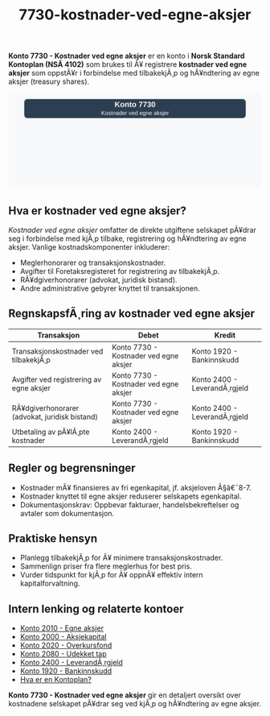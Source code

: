 ﻿---
title: "7730-kostnader-ved-egne-aksjer"
meta_title: "7730-kostnader-ved-egne-aksjer"
meta_description: '**Konto 7730 - Kostnader ved egne aksjer** er en konto i **Norsk Standard Kontoplan (NSÂ 4102)** som brukes til Ã¥ registrere **kostnader ved egne aksjer** som ...'
slug: 7730-kostnader-ved-egne-aksjer
type: blog
layout: pages/single
---

**Konto 7730 - Kostnader ved egne aksjer** er en konto i **Norsk Standard Kontoplan (NSÂ 4102)** som brukes til Ã¥ registrere **kostnader ved egne aksjer** som oppstÃ¥r i forbindelse med tilbakekjÃ¸p og hÃ¥ndtering av egne aksjer (treasury shares).

![Illustrasjon av konto 7730 kostnader ved egne aksjer](7730-kostnader-ved-egne-aksjer-image.svg)

## Hva er kostnader ved egne aksjer?

*Kostnader ved egne aksjer* omfatter de direkte utgiftene selskapet pÃ¥drar seg i forbindelse med kjÃ¸p tilbake, registrering og hÃ¥ndtering av egne aksjer. Vanlige kostnadskomponenter inkluderer:

* Meglerhonorarer og transaksjonskostnader.
* Avgifter til Foretaksregisteret for registrering av tilbakekjÃ¸p.
* RÃ¥dgiverhonorarer (advokat, juridisk bistand).
* Andre administrative gebyrer knyttet til transaksjonen.

## RegnskapsfÃ¸ring av kostnader ved egne aksjer

| Transaksjon                                   | Debet                                           | Kredit                       |
|-----------------------------------------------|-------------------------------------------------|------------------------------|
| Transaksjonskostnader ved tilbakekjÃ¸p         | Konto 7730 - Kostnader ved egne aksjer          | Konto 1920 - Bankinnskudd    |
| Avgifter ved registrering av egne aksjer      | Konto 7730 - Kostnader ved egne aksjer          | Konto 2400 - LeverandÃ¸rgjeld |
| RÃ¥dgiverhonorarer (advokat, juridisk bistand) | Konto 7730 - Kostnader ved egne aksjer          | Konto 2400 - LeverandÃ¸rgjeld |
| Utbetaling av pÃ¥lÃ¸pte kostnader               | Konto 2400 - LeverandÃ¸rgjeld                    | Konto 1920 - Bankinnskudd    |

## Regler og begrensninger

* Kostnader mÃ¥ finansieres av fri egenkapital, jf. aksjeloven Â§â€¯8-7.
* Kostnader knyttet til egne aksjer reduserer selskapets egenkapital.
* Dokumentasjonskrav: Oppbevar fakturaer, handelsbekreftelser og avtaler som dokumentasjon.

## Praktiske hensyn

* Planlegg tilbakekjÃ¸p for Ã¥ minimere transaksjonskostnader.
* Sammenlign priser fra flere meglerhus for best pris.
* Vurder tidspunkt for kjÃ¸p for Ã¥ oppnÃ¥ effektiv intern kapitalforvaltning.

## Intern lenking og relaterte kontoer

* [Konto 2010 - Egne aksjer](/blogs/kontoplan/2010-egne-aksjer "Konto 2010 - Egne aksjer: Treasury shares i Norsk Standard Kontoplan")
* [Konto 2000 - Aksjekapital](/blogs/kontoplan/2000-aksjekapital "Konto 2000 - Aksjekapital: Aksjekapital i Norsk Standard Kontoplan")
* [Konto 2020 - Overkursfond](/blogs/kontoplan/2020-overkursfond "Konto 2020 - Overkursfond: Overkursfond i Norsk Standard Kontoplan")
* [Konto 2080 - Udekket tap](/blogs/kontoplan/2080-udekket-tap "Konto 2080 - Udekket tap: Udekket tap i Norsk Standard Kontoplan")
* [Konto 2400 - LeverandÃ¸rgjeld](/blogs/kontoplan/2400-leverandorgjeld "Konto 2400 - LeverandÃ¸rgjeld: LeverandÃ¸rgjeld i Norsk Standard Kontoplan")
* [Konto 1920 - Bankinnskudd](/blogs/kontoplan/1920-bankinnskudd "Konto 1920 - Bankinnskudd: Bankinnskudd i Norsk Standard Kontoplan")
* [Hva er en Kontoplan?](/blogs/regnskap/hva-er-kontoplan "Hva er en Kontoplan? Komplett Guide til Kontoplaner i Norsk Regnskap")

**Konto 7730 - Kostnader ved egne aksjer** gir en detaljert oversikt over kostnadene selskapet pÃ¥drar seg ved kjÃ¸p og hÃ¥ndtering av egne aksjer.
